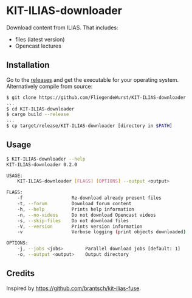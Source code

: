 # KIT-ILIAS-downloader

Download content from ILIAS. That includes:

* files (latest version)
* Opencast lectures

## Installation

Go to the [releases](../../releases/latest) and get the executable for your operating system. Alternatively compile from source:
```sh
$ git clone https://github.com/FliegendeWurst/KIT-ILIAS-downloader
...
$ cd KIT-ILIAS-downloader
$ cargo build --release
...
$ cp target/release/KIT-ILIAS-downloader [directory in $PATH]
```

## Usage

```sh
$ KIT-ILIAS-downloader --help
KIT-ILIAS-downloader 0.2.0

USAGE:
    KIT-ILIAS-downloader [FLAGS] [OPTIONS] --output <output>

FLAGS:
    -f                  Re-download already present files
    -t, --forum         Download forum content
    -h, --help          Prints help information
    -n, --no-videos     Do not download Opencast videos
    -s, --skip-files    Do not download files
    -V, --version       Prints version information
    -v                  Verbose logging (print objects downloaded)

OPTIONS:
    -j, --jobs <jobs>        Parallel download jobs [default: 1]
    -o, --output <output>    Output directory
```

## Credits

Inspired by https://github.com/brantsch/kit-ilias-fuse.
